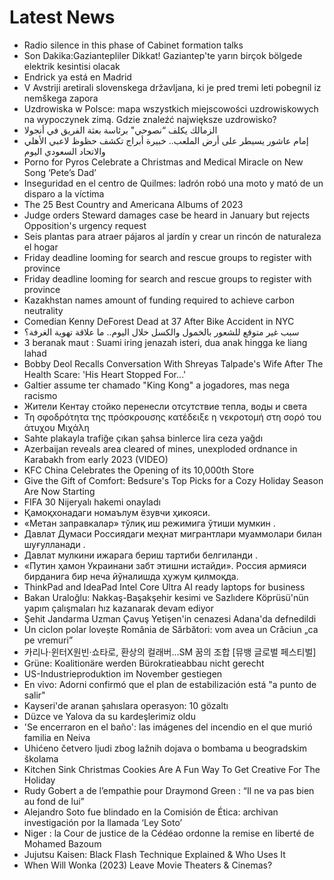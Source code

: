 # Latest News
-  Radio silence in this phase of Cabinet formation talks
-  Son Dakika:Gaziantepliler Dikkat! Gaziantep'te yarın birçok bölgede elektrik kesintisi olacak
-  Endrick ya está en Madrid
-  V Avstriji aretirali slovenskega državljana, ki je pred tremi leti pobegnil iz nemškega zapora
-  Uzdrowiska w Polsce: mapa wszystkich miejscowości uzdrowiskowych na wypoczynek zimą. Gdzie znaleźć największe uzdrowisko?
-  الزمالك يكلف “نصوحي" برئاسة بعثة الفريق في أنجولا
-  إمام عاشور يسيطر على أرض الملعب.. خبيرة أبراج تكشف حظوظ لاعبي الأهلي والاتحاد السعودي اليوم
-  Porno for Pyros Celebrate a Christmas and Medical Miracle on New Song ‘Pete’s Dad’
-  Inseguridad en el centro de Quilmes: ladrón robó una moto y mató de un disparo a la víctima
-  The 25 Best Country and Americana Albums of 2023
-  Judge orders Steward damages case be heard in January but rejects Opposition's urgency request
-  Seis plantas para atraer pájaros al jardín y crear un rincón de naturaleza el hogar
-  Friday deadline looming for search and rescue groups to register with province
-  Friday deadline looming for search and rescue groups to register with province
-  Kazakhstan names amount of funding required to achieve carbon neutrality
-  Comedian Kenny DeForest Dead at 37 After Bike Accident in NYC
-  سبب غير متوقع للشعور بالخمول والكسل خلال اليوم.. ما علاقة تهوية الغرفة؟
-  3 beranak maut : Suami iring jenazah isteri, dua anak hingga ke liang lahad
-  Bobby Deol Recalls Conversation With Shreyas Talpade's Wife After The Health Scare: 'His Heart Stopped For...'
-  Galtier assume ter chamado "King Kong" a jogadores, mas nega racismo
-  Жители Кентау стойко перенесли отсутствие тепла, воды и света
-  Τη σφοδρότητα της πρόσκρουσης κατέδειξε η νεκροτομή στη σορό του άτυχου Μιχάλη
-  Sahte plakayla trafiğe çıkan şahsa binlerce lira ceza yağdı
-  Azerbaijan reveals area cleared of mines, unexploded ordnance in Karabakh from early 2023 (VIDEO)
-  KFC China Celebrates the Opening of its 10,000th Store
-  Give the Gift of Comfort: Bedsure's Top Picks for a Cozy Holiday Season Are Now Starting
-  FIFA 30 Nijeryalı hakemi onayladı
-  Қамоқхонадаги номаълум ёзувчи ҳикояси.
-  «Метан заправкалар» тўлиқ иш режимига ўтиши мумкин .
-  Давлат Думаси Россиядаги меҳнат мигрантлари муаммолари билан шуғулланади .
-  Давлат мулкини ижарага бериш тартиби белгиланди .
-  «Путин ҳамон Украинани забт этишни истайди». Россия армияси бирданига бир неча йўналишда ҳужум қилмоқда.
-  ThinkPad and IdeaPad Intel Core Ultra AI ready laptops for business
-  Bakan Uraloğlu: Nakkaş-Başakşehir kesimi ve Sazlıdere Köprüsü'nün yapım çalışmaları hız kazanarak devam ediyor
-  Şehit Jandarma Uzman Çavuş Yetişen'in cenazesi Adana'da defnedildi
-  Un ciclon polar lovește România de Sărbători: vom avea un Crăciun „ca pe vremuri”
-  카리나·윈터X원빈·쇼타로, 환상의 컬래버…SM 꿈의 조합 [뮤뱅 글로벌 페스티벌]
-  Grüne: Koalitionäre werden Bürokratieabbau nicht gerecht
-  US-Industrieproduktion im November gestiegen
-  En vivo: Adorni confirmó que el plan de estabilización está "a punto de salir"
-  Kayseri'de aranan şahıslara operasyon: 10 gözaltı
-  Düzce ve Yalova da su kardeşlerimiz oldu
-  'Se encerraron en el baño': las imágenes del incendio en el que murió familia en Neiva
-  Uhićeno četvero ljudi zbog lažnih dojava o bombama u beogradskim školama
-  Kitchen Sink Christmas Cookies Are A Fun Way To Get Creative For The Holiday
-  Rudy Gobert a de l’empathie pour Draymond Green : “Il ne va pas bien au fond de lui”
-  Alejandro Soto fue blindado en la Comisión de Ética: archivan investigación por la llamada ‘Ley Soto’
-  Niger : la Cour de justice de la Cédéao ordonne la remise en liberté de Mohamed Bazoum
-  Jujutsu Kaisen: Black Flash Technique Explained & Who Uses It
-  When Will Wonka (2023) Leave Movie Theaters & Cinemas?
